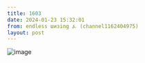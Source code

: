 ```yaml
---
title: 1603
date: 2024-01-23 15:32:01
from: endless шизing ⍼ (channel1162404975)
layout: post
---
```


![image](photos/photo_236@23-01-2024_15-32-01.jpg)



